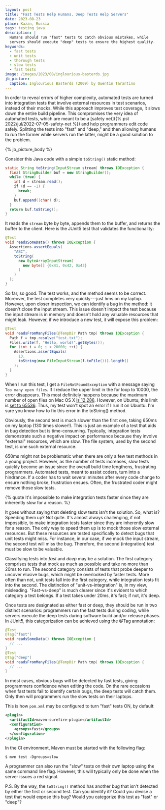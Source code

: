 ```yaml
---
layout: post
title: "Fast Tests Help Humans, Deep Tests Help Servers"
date: 2023-08-23
place: Kazan, Russia
tags: testing java
description: |
  Humans should run "fast" tests to catch obvious mistakes, while 
  servers should execute "deep" tests to ensure the highest quality.
keywords:
  - fast tests
  - unit tests
  - thorough tests
  - slow tests
  - fast tests
image: /images/2023/08/inglourious-basterds.jpg
jb_picture:
  caption: Inglourious Basterds (2009) by Quentin Tarantino
---
```


In order to reveal errors of higher complexity, automated tests are 
turned into integration tests that involve external resources in test 
scenarios, instead of their mocks. While this approach improves test 
coverage, it slows down the entire build pipeline. This compromises 
the very idea of automated tests, which are meant to be a 
[safety net]({% pst 2022/jul/2022-07-05-safety-net %})
and help programmers edit code safely. Splitting the tests into "fast" 
and "deep," and then allowing humans to run the former while servers 
run the latter, might be a good solution to the problem.

<!--more-->

{% jb_picture_body %}

Consider this Java code with a simple `toString()` static method:

```java
static String toString(InputStream stream) throws IOException {
  final StringBuilder buf = new StringBuilder();
  while (true) {
    int d = stream.read();
    if (d == -1) {
      break;
    }
    buf.append((char) d);
  }
  return buf.toString();
}
```

It reads the `stream` byte by byte, appends them to the buffer, and
returns the buffer to the client. Here is the JUnit5 test that validates
the functionality:

```java
@Test
void readsSomeData() throws IOException {
  Assertions.assertEquals(
    "ABC",
    toString(
      new ByteArrayInputStream(
        new byte[] {0x41, 0x42, 0x43}
      )
    )
  );
}
```

So far, so good. The test works, and the method seems to be correct. Moreover, the test 
completes very quickly---just 5ms on my laptop. However, upon closer 
inspection, we can identify a bug in the method: it doesn't close the 
input stream. This issue doesn't impact the test because the input 
stream is in memory and doesn't hold any valuable resources that might leak. 
However, if we introduce a new test, it will expose this problem:

```java
@Test
void readsFromManyFiles(@TempDir Path tmp) throws IOException {
  Path f = tmp.resolve("test.txt");
  Files.write(f, "Hello, world!".getBytes());
  for (int i = 0; i < 20000; ++i) {
    Assertions.assertEquals(
      13,
      toString(new FileInputStream(f.toFile())).length()
    );
  }
}
```

When I run this test, I get a `FileNotFoundException` with a message saying 
`Too many open files`. If I reduce the upper limit in the for loop to 10000, 
the error disappears. This most definitely happens because the maximum number of open files 
on Mac OS X [is 12,288](https://superuser.com/a/443168). However, on Ubuntu, 
this limit is [set to 65536](https://askubuntu.com/questions/1049058). Thus, my test 
won't spot an error if I run it on Ubuntu. I'm sure you know how to fix this error in the toString() method.

Obviously, the second test is much slower than the first one, taking 
650ms on my laptop (130 times slower!). This is just an example of a test that 
aids in bug detection but is time-consuming. Typically, integration tests 
demonstrate such a negative impact on performance because they involve "external" 
resources, which are slow. The file system, used by the second test, is one such external resource.

650ms might not be problematic when there are only a few test methods in 
a young project. However, as the number of tests increases, slow tests 
quickly become an issue since the overall build time lengthens, frustrating 
programmers. Automated tests, meant to assist coders, turn into a hindrance. 
If a coder has to wait several minutes after every code change to ensure nothing broke, 
frustration ensues. Often, the frustrated coder might remove those slow tests.

{% quote It's impossible to make integration tests faster since they are inherently slow for a reason. %}

It goes without saying that deleting slow tests isn't the solution. 
So, what is? Speeding them up? Not quite. It's almost always challenging, 
if not impossible, to make integration tests faster since they are inherently 
slow for a reason. The only way to speed them up is to mock those slow 
external resources. But these resources are tested specifically to detect 
bugs that unit tests might miss. For instance, in our case, if we mock 
the input stream, the second test will miss the bug. Therefore, the 
second (integration) test must be slow to be valuable.

Classifying tests into _fast_ and _deep_ may be a solution. The first category comprises 
tests that mock as much as possible and take no more than 20ms to run. 
The second category consists of tests that probe deeper to uncover elusive bugs, 
which might be overlooked by faster tests. More often than not, unit tests 
fall into the first category, while integration tests fit into the second. 
The distinction of "unit-vs-integration" is, in my view, misleading. "Fast-vs-deep" 
is much clearer since it's evident to which category a test belongs. 
If a test takes under 20ms, it's fast; if not, it's deep.

Once tests are designated as either fast or deep, they should be run in two 
distinct scenarios: programmers run the fast tests during coding, 
while servers execute the deep tests during software build and/or release phases. 
In JUnit5, this categorization can be achieved using the @Tag annotation:

```java
@Test
@Tag("fast")
void readsSomeData() throws IOException {
  // ...
}
@Test
@Tag("deep")
void readsFromManyFiles(@TempDir Path tmp) throws IOException {
  // ...
}
```

In most cases, obvious bugs will be detected by fast tests, giving programmers 
confidence when editing the code. On the rare occasions when fast tests 
fail to identify certain bugs, the deep tests will catch them. Only then 
will programmers run the slow tests on their laptops.

This is how `pom.xml` may be configured to turn "fast" tests ON, by default:

```xml
<plugin>
  <artifactId>maven-surefire-plugin</artifactId>
  <configuration>
    <groups>fast</groups>
  </configuration>
</plugin>
```

In the CI environment, Maven must be started with the following flag:

```
$ mvn test -Dgroups=slow
```

A programmer can also run the "slow" tests on their own laptop using 
the same command line flag. However, this will typically only be done 
when the server issues a red signal. 

P.S. By the way, the `toString()` method has another bug that 
isn't detected by either the first or second test. Can you identify it? 
Could you devise a test that would expose this bug? 
Would you categorize this test as "fast" or "deep"?

